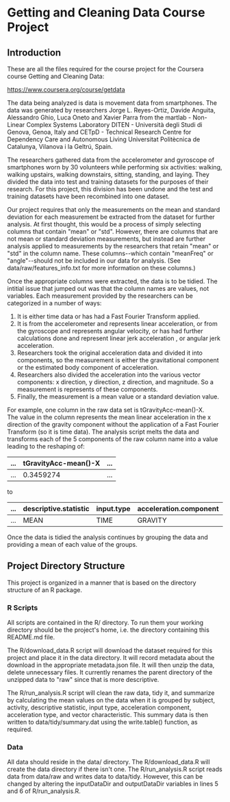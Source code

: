 # Getting and Cleaning Data Course Project

## Introduction
These are all the files required for the course project for the Coursera
course Getting and Cleaning Data:

https://www.coursera.org/course/getdata

The data being analyzed is data is movement data from smartphones.  The
data was generated by researchers Jorge L. Reyes-Ortiz, Davide Anguita,
Alessandro Ghio, Luca Oneto and Xavier Parra from the 
martlab - Non-Linear Complex Systems Laboratory
DITEN - Università degli Studi di Genova, Genoa, Italy and
CETpD - Technical Research Centre for Dependency Care and Autonomous Living
Universitat Politècnica de Catalunya, Vilanova i la Geltrú, Spain.

The researchers gathered data from the accelerometer and gyroscope
of smartphones worn by 30 volunteers while performing six activities:
walking, walking upstairs, walking downstairs, sitting, standing,
and laying.  They divided the data into test and training datasets
for the purposes of their research.  For this project, this division
has been undone and the test and training datasets have been recombined
into one dataset.

Our project requires that only the measurements on the mean and 
standard deviation for each measurement be extracted from the dataset 
for further analysis.  At first thought, this would be a process of
simply selecting columns that contain "mean" or "std".  However,
there are columns that are not mean or standard deviation measurements,
but instead are further analysis applied to measurements by the researchers
that retain "mean" or "std" in the column name.  These columns--which contain
"meanFreq" or "angle"--should not be included in our data for analysis.
(See data/raw/features_info.txt for more information on these columns.)

Once the appropriate columns were extracted, the data is to be tidied.
The intitial issue that jumped out was that the column names are values,
not variables.  Each measurement provided by the researchers can
be categorized in a number of ways:

1.  It is either time data or has had a Fast Fourier Transform applied.
2.  It is from the accelerometer and represents linear 
acceleration, or from the gyroscope and represents angular velocity, 
or has had further calculations done and represent linear jerk acceleration
, or angular jerk acceleration.
3.  Researchers took the original acceleration data and divided it into
components, so the measurement is either the gravitational component or the
estimated body component of acceleration.
4.  Researchers also divided the acceleration into the various vector
components: x direction, y direction, z direction, and magnitude.  So
a measurement is represents of these components.
5.  Finally, the measurement is a mean value or a standard deviation
value.

For example, one column in the raw data set is tGravityAcc-mean()-X.  
The value in the column represents the mean linear 
acceleration in the x direction of the gravity component without
the application of a Fast Fourier Transform (so it is time data).
The analysis script melts the data and transforms each of the 5 components
of the raw column name into a value leading to the reshaping of:

| ... | tGravityAcc-mean()-X | ... |
|-----|----------------------|-----|
| ... |      0.3459274       | ... |

to

| ... | descriptive.statistic | input.type | acceleration.component | acceleration.type | vector.characteristic |   value   | ... |
|-----|-----------------------|------------|------------------------|-------------------|-----------------------|-----------|-----|
| ... |         MEAN          |    TIME    |         GRAVITY        |       LINEAR      |           X           | 0.3459274 | ... |


Once the data is tidied the analysis continues by grouping the data and
providing a mean of each value of the groups.

## Project Directory Structure

This project is organized in a manner that is based on the directory 
structure of an R package.

### R Scripts

All scripts are contained in the R/ directory.  To run them your working
directory should be the project's home, i.e. the directory containing this
README.md file.  

The R/download_data.R script will download the dataset
required for this project and place it in the data directory.  It will
record metadata about the download in the appropriate metadata.json file.
It will then unzip the data, delete unnecessary files.  It currently renames
the parent directory of the unzipped data to "raw" since that is more
descriptive.

The R/run_analysis.R script will clean the raw data, tidy it, and summarize
by calculating the mean values on the data when it is
grouped by subject, activity, descriptive 
statistic, input type, acceleration component, acceleration type, and
vector characteristic.  This summary data is then written to 
data/tidy/summary.dat using the write.table() function, as required.

### Data

All data should reside in the data/ directory.  The R/download_data.R
will create the data directory if there isn't one.  The R/run_analysis.R
script reads data from data/raw and writes data to data/tidy.  However,
this can be changed by altering the inputDataDir and outputDataDir
variables in lines 5 and 6 of R/run_analysis.R.
